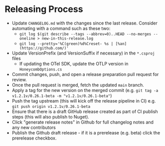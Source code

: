 # Releasing Process

- Update `CHANGELOG.md` with the changes since the last release. Consider automating with a command such as these two:
  - `git log $(git describe --tags --abbrev=0)..HEAD --no-merges --oneline > new-in-this-release.log`
  - `git log --pretty='%C(green)%d%Creset- %s | [%an](https://github.com/)'`
- Update VersionPrefix (and VersionSuffix if necessary) in the `*.csproj` files
  - If updating the OTel SDK, update the OTLP version in `HoneycombOptions.cs`
- Commit changes, push, and open a release preparation pull request for review.
- Once the pull request is merged, fetch the updated `main` branch.
- Apply a tag for the new version on the merged commit (e.g. `git tag -a v1.2.1v/0.26.1-beta -m "v1.2.1v/0.26.1-beta"`)
- Push the tag upstream (this will kick off the release pipeline in CI) e.g. `git push origin v1.2.1v/0.26.1-beta`
- Ensure that there is a draft GitHub release created as part of CI publish steps (this will also publish to Nuget).
- Click "generate release notes" in Github for full changelog notes and any new contributors
- Publish the Github draft release - if it is a prerelease (e.g. beta) click the prerelease checkbox.
